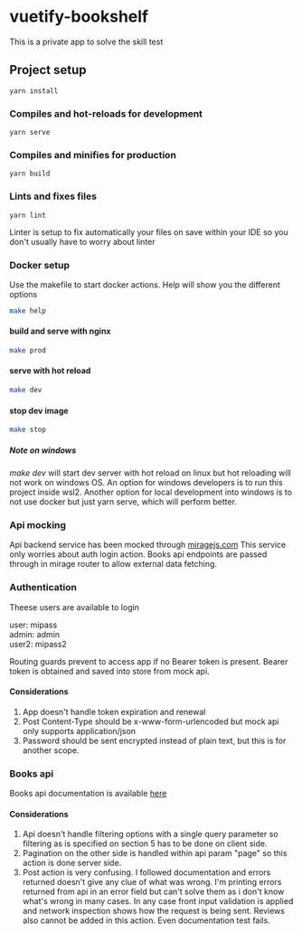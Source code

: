 # vuetify-bookshelf
This is a private app to solve the skill test

## Project setup
```
yarn install
```

### Compiles and hot-reloads for development
```
yarn serve
```

### Compiles and minifies for production
```
yarn build
```

### Lints and fixes files
```
yarn lint
```
Linter is setup to fix automatically your files on save within your IDE so you don't usually 
have to worry about linter 

### Docker setup

Use the makefile to start docker actions. Help will show you the different options
````bash
make help
````
#### build and serve with nginx
````bash
make prod
````
#### serve with hot reload
````bash
make dev
````
#### stop dev image
````bash
make stop
````
##### Note on windows
_make dev_ will start dev server with hot reload on linux but hot reloading will not work on 
windows OS. An option for windows developers is to run this project inside wsl2. Another option
for local development into windows is to not use docker but just yarn serve, which will perform
better.  


### Api mocking
Api backend service has been mocked through [miragejs.com](https://miragejs.com)
This service only worries about auth login action. Books api endpoints are passed through
in mirage router to allow external data fetching.

### Authentication
Theese users are available to login

user: mipass   
admin: admin  
user2: mipass2  

Routing guards prevent to access app if no Bearer token is present. Bearer token is obtained and
saved into store from mock api.
#### Considerations
1. App doesn't handle token expiration and renewal
2. Post Content-Type should be x-www-form-urlencoded but mock api only supports application/json
3. Password should be sent encrypted instead of plain text, but this is for another scope.

### Books api
Books api documentation is available [here](https://demo.api-platform.com/)
#### Considerations
1. Api doesn't handle filtering options with a single query parameter so filtering as
is specified on section 5 has to be done on client side.  
2. Pagination on the other side is handled within api param "page" so this action is done
server side.
3. Post action is very confusing. I followed documentation and errors returned doesn't give
any clue of what was wrong. I'm printing errors returned from api in an error field but can't 
   solve them as i don't know what's wrong in many cases. In any case front input validation
   is applied and network inspection shows how the request is being sent.
   Reviews also cannot be added in this action. Even documentation test fails.
